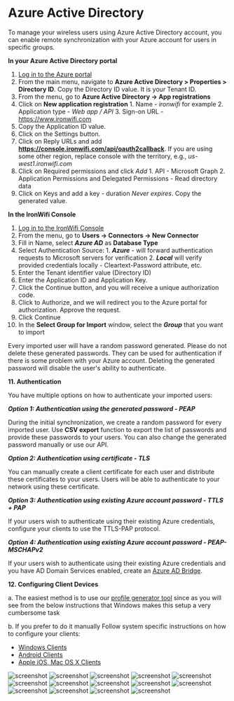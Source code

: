 # Azure Active Directory

To manage your wireless users using Azure Active Directory account, you can enable remote synchronization with your Azure account for users in specific groups.

**In your Azure Active Directory portal**

1. [Log in to the Azure portal](https://portal.azure.com)
2. From the main menu, navigate to **Azure Active Directory > Properties > Directory ID**. Copy the Directory ID value. It is your Tenant ID.
3. From the menu, go to **Azure Active Directory -> App registrations**
4. Click on **New application registration**
        1. Name - _ironwifi_ for example
        2. Application type - _Web app / API_
        3. Sign-on URL - https://www.ironwifi.com
5. Copy the Application ID value.
6. Click on the Settings button.
7. Click on Reply URLs and add **https://console.ironwifi.com/api/oauth2callback**. If you are using some other region, replace console with the territory, e.g., _us-west1.ironwifi.com_
8. Click on Required permissions and click _Add_
        1. API - Microsoft Graph
        2. Application Permissions and Delegated Permissions - Read directory data
9. Click on Keys and add a key - duration _Never expires_. Copy the generated value.

**In the IronWifi Console**

1. [Log in to the IronWifi Console](https://console.ironwifi.com/)
2. From the menu, go to **Users -> Connectors -> New Connector**
3. Fill in Name, select **_Azure AD_** as **Database Type**
4. Select Authentication Source:
        1. **_Azure_** - will forward authentication requests to Microsoft servers for verification
        2. **_Local_** will verify provided credentials locally - Cleartext-Password attribute, etc.
5. Enter the Tenant identifier value (Directory ID)
6. Enter the Application ID and Application Key.
7. Click the Continue button, and you will receive a unique authorization code.
8. Click to Authorize, and we will redirect you to the Azure portal for authorization. Approve the request.
9. Click Continue
10. In the **Select Group for Import** window, select the **_Group_** that you want to import

Every imported user will have a random password generated. Please do not delete these generated passwords. They can be used for authentication if there is some problem with your Azure account. Deleting the generated password will disable the user's ability to authenticate.

 

**11. Authentication**

You have multiple options on how to authenticate your imported users:

**_Option 1: Authentication using the generated password - PEAP_**

During the initial synchronization, we create a random password for every imported user. Use **CSV export** function to export the list of passwords and provide these passwords to your users. You can also change the generated password manually or use our API.

**_Option 2: Authentication using certificate - TLS_**

You can manually create a client certificate for each user and distribute these certificates to your users. Users will be able to authenticate to your network using these certificate.

**_Option 3: Authentication using existing Azure account password - TTLS + PAP_**

If your users wish to authenticate using their existing Azure credentials, configure your clients to use the TTLS-PAP protocol.

**_Option 4: Authentication using existing Azure account password - PEAP-MSCHAPv2_**

If your users wish to authenticate using their existing Azure credentials and you have AD Domain Services enabled, create an [Azure AD Bridge](https://www.ironwifi.com/azure-ad-authentication-peap-mschapv2/).

 

**12. Configuring Client Devices**

a. The easiest method is to use our [profile generator tool](https://www.ironwifi.com/wifi-profile-generator/) since as you will see from the below instructions that Windows makes this setup a very cumbersome task

b. If you prefer to do it manually Follow system specific instructions on how to configure your clients:

- [Windows Clients](https://www.ironwifi.com/windows-clients/)
- [Android Clients](https://www.ironwifi.com/android-clients/)
- [Apple iOS, Mac OS X Clients](https://www.ironwifi.com/ios-mac-os-clients/)


![screenshot](https://raw.githubusercontent.com/IronWifi/docs/master/user_Guide/Connectors/azure/azure1.png)
![screenshot](https://raw.githubusercontent.com/IronWifi/docs/master/user_Guide/Connectors/azure/azure2.png)
![screenshot](https://raw.githubusercontent.com/IronWifi/docs/master/user_Guide/Connectors/azure/azure3.png)
![screenshot](https://raw.githubusercontent.com/IronWifi/docs/master/user_Guide/Connectors/azure/azure4.png)
![screenshot](https://raw.githubusercontent.com/IronWifi/docs/master/user_Guide/Connectors/azure/azure5.png)
![screenshot](https://raw.githubusercontent.com/IronWifi/docs/master/user_Guide/Connectors/azure/azure6.png)
![screenshot](https://raw.githubusercontent.com/IronWifi/docs/master/user_Guide/Connectors/azure/azure7.png)
![screenshot](https://raw.githubusercontent.com/IronWifi/docs/master/user_Guide/Connectors/azure/azure8.png)
![screenshot](https://raw.githubusercontent.com/IronWifi/docs/master/user_Guide/Connectors/azure/azure9.png)
![screenshot](https://raw.githubusercontent.com/IronWifi/docs/master/user_Guide/Connectors/azure/azure10.png)
![screenshot](https://raw.githubusercontent.com/IronWifi/docs/master/user_Guide/Connectors/azure/azure11.png)
![screenshot](https://raw.githubusercontent.com/IronWifi/docs/master/user_Guide/Connectors/azure/azure12.png)
![screenshot](https://raw.githubusercontent.com/IronWifi/docs/master/user_Guide/Connectors/azure/azure13.png)
![screenshot](https://raw.githubusercontent.com/IronWifi/docs/master/user_Guide/Connectors/azure/azure14.png)

